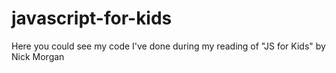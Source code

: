 # javascript-for-kids

Here you could see my code I've done during my reading of "JS for Kids" by Nick Morgan
